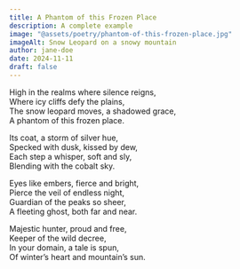 ```yaml
---
title: A Phantom of this Frozen Place
description: A complete example
image: "@assets/poetry/phantom-of-this-frozen-place.jpg"
imageAlt: Snow Leopard on a snowy mountain
author: jane-doe
date: 2024-11-11
draft: false
---
```


High in the realms where silence reigns,  
Where icy cliffs defy the plains,  
The snow leopard moves, a shadowed grace,  
A phantom of this frozen place.  

Its coat, a storm of silver hue,  
Specked with dusk, kissed by dew,  
Each step a whisper, soft and sly,  
Blending with the cobalt sky.  

Eyes like embers, fierce and bright,  
Pierce the veil of endless night,  
Guardian of the peaks so sheer,  
A fleeting ghost, both far and near.  

Majestic hunter, proud and free,  
Keeper of the wild decree,  
In your domain, a tale is spun,  
Of winter’s heart and mountain’s sun.
